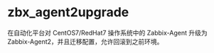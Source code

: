# zbx_agent2upgrade
在自动化平台对 CentOS7/RedHat7 操作系统中的 Zabbix-Agent 升级为 Zabbix-Agent2，并且迁移配置，允许回滚到之前环境。
